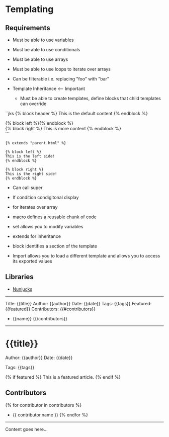 # Templating

## Requirements

- Must be able to use variables
- Must be able to use conditionals
- Must be able to use arrays
- Must be able to use loops to iterate over arrays
- Can be filterable i.e. replacing "foo" with "bar"

- Template Inheritance <-- Important
  - Must be able to create templates, define blocks that child templates can override

``jks
{% block header %}
This is the default content
{% endblock %}

<section class="left">
  {% block left %}{% endblock %}
</section>

<section class="right">
  {% block right %}
  This is more content
  {% endblock %}
</section>
```

```jks
{% extends "parent.html" %}

{% block left %}
This is the left side!
{% endblock %}

{% block right %}
This is the right side!
{% endblock %}
```

- Can call super
- If condition condigitonal display
- for iterates over array
- macro defines a reusable chunk of code

- set allows you to modify variables
- extends for inheritance
- block identifies a section of the template

- Import allows you to load a different template and allows you to access its exported values

## Libraries

- [Nunjucks](https://mozilla.github.io/nunjucks/)

---

Title: {{title}}
Author: {{author}}
Date: {{date}}
Tags: {{tags}}
Featured: {{featured}}
Contributors:
{{#contributors}}

- {{name}}
  {{/contributors}}

---

# {{title}}

Author: {{author}}
Date: {{date}}

Tags: {{tags}}

{% if featured %}
This is a featured article.
{% endif %}

## Contributors

{% for contributor in contributors %}

- {{ contributor.name }}
  {% endfor %}

---

Content goes here...
